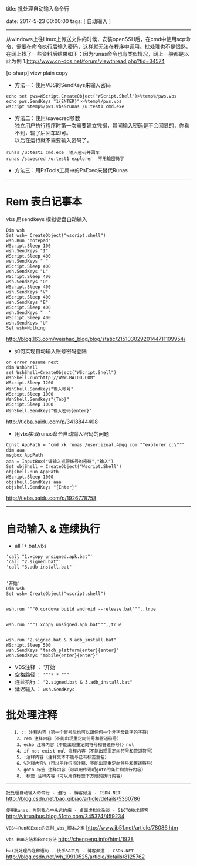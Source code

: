 title:  批处理自动输入命令行


date: 2017-5-23 00:00:00
tags: [ 自动输入 ]



---


从windows上往Linux上传送文件的时候，安装openSSH后，在cmd中使用scp命令，需要在命令执行后输入密码，这样就无法在程序中调用。批处理也不是很熟，在网上找了一些资料后结果如下：因为runas命令也有类似情况，网上一般都是以此为例
1.http://www.cn-dos.net/forum/viewthread.php?tid=34574


[c-sharp] view plain copy
- 方法一：使用VBS的SendKeys来输入密码  
```
echo set pws=WScript.CreateObject("WScript.Shell")>%temp%/pws.vbs  
echo pws.SendKeys "1{ENTER}">>%temp%/pws.vbs  
wscript %temp%/pws.vbs&runas /u:test1 cmd.exe  
```
- 方法二：使用/savecred参数  
独立用户执行程序时第一次需要建立凭据，其间输入密码是不会回显的，你看不到，输了后回车即可。  
以后在运行就不需要输入密码了。  
```
runas /u:test1 cmd.exe  输入密码并回车  
runas /savecred /u:test1 explorer  不用输密码了  
```
- 方法三：用PsTools工具中的PsExec来替代Runas  


---
# Rem 表白记事本
vbs 用sendkeys 模拟键盘自动输入  

```
Dim wsh
Set wsh= CreateObject("wscript.shell")
wsh.Run "notepad"
WScript.Sleep 100
wsh.SendKeys "I"
WScript.Sleep 400
wsh.SendKeys " "
WScript.Sleep 400
wsh.SendKeys "L"
WScript.Sleep 400
wsh.SendKeys "O"
WScript.Sleep 400
wsh.SendKeys "V"
WScript.Sleep 400
wsh.SendKeys "E"
WScript.Sleep 400
wsh.SendKeys "  "
WScript.Sleep 400
wsh.SendKeys "U"
Set wsh=Nothing
```
http://blog.163.com/weishao_blog/blog/static/21510302920144711109954/


- 如何实现自动输入账号密码登陆
```
on error resume next
dim WshShell
set WshShell=CreateObject("WScript.Shell")
WshShell.run"http://WWW.BAIDU.COM"
WScript.Sleep 1200
WshShell.Sendkeys"输入帐号"
WScript.Sleep 1000
WshShell.Sendkeys"{Tab}"
WScript.Sleep 1000
WshShell.Sendkeys"输入密码{enter}"
```
http://tieba.baidu.com/p/3418844408



- 用vbs实现runas命令自动输入密码的问题
```
Const AppPath = "cmd /k runas /user:izual.4@qq.com ""explorer c:\"""
dim aaa
msgbox AppPath 
aaa = InputBox("请输入巡管帐号的密码","输入")
Set objShell = CreateObject("Wscript.Shell")
objshell.Run AppPath
WScript.Sleep 1000
objshell.SendKeys aaa
objshell.SendKeys "{Enter}"
```
http://tieba.baidu.com/p/1926778758


---
# 自动输入 & 连续执行
- all 1+.bat.vbs
```
'call "1.xcopy unsigned.apk.bat"'
'call "2.signed.bat"'
'call "3.adb install.bat"'


'开始'
Dim wsh
Set wsh= CreateObject("wscript.shell")


wsh.run """0.cordova build android --release.bat""",,true


wsh.run """1.xcopy unsigned.apk.bat""",,true


wsh.run "2.signed.bat & 3.adb_install.bat"
WScript.Sleep 500
wsh.SendKeys "teach_platform{enter}{enter}"
wsh.SendKeys "mobile{enter}{enter}"
```
- VBS注释 ： '开始'
- 空格路径：` """* * """`
- 连续执行：` "2.signed.bat & 3.adb_install.bat"`
- 延迟输入：` wsh.SendKeys`


# 批处理注释
```
   1、:: 注释内容（第一个冒号后也可以跟任何一个非字母数字的字符）
    2、rem 注释内容（不能出现重定向符号和管道符号）
    3、echo 注释内容（不能出现重定向符号和管道符号）〉nul
    4、if not exist nul 注释内容（不能出现重定向符号和管道符号）
    5、:注释内容（注释文本不能与已有标签重名）
    6、%注释内容%（可以用作行间注释，不能出现重定向符号和管道符号）
    7、goto 标签 注释内容（可以用作说明goto的条件和执行内容）
    8、:标签 注释内容（可以用作标签下方段的执行内容）
```


---
`批处理自动输入命令行 - 潜行 - 博客频道 - CSDN.NET`
http://blog.csdn.net/bao_qibiao/article/details/5360786


`使用Runas，告别我心中永远的痛 - 桌面虚拟化杂谈 - 51CTO技术博客`
http://virtualbus.blog.51cto.com/345374/459234


`VBS中Run和Exec的区别_vbs_脚本之家`
http://www.jb51.net/article/78086.htm


`vbs Run方法和Exec方法`
http://chenpeng.info/html/1928


`bat批处理的注释语句 - 快乐&&平凡 - 博客频道 - CSDN.NET`
http://blog.csdn.net/wh_19910525/article/details/8125762
